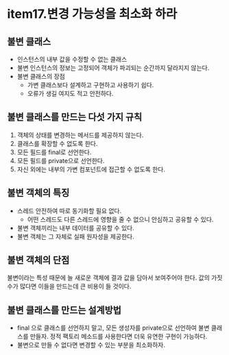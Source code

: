 # item17.변경 가능성을 최소화 하라
## 불변 클래스
* 인스턴스의 내부 값을 수정할 수 없는 클래스
* 불변 인스턴스의 정보는 고정되어 객체가 파괴되는 순간까지 달라지지 않는다.
* 불변 클래스의 장점
  * 가변 클래스보다 설계하고 구현하고 사용하기 쉽다.
  * 오류가 생길 여지도 적고 안전하다.

## 불변 클래스를 만드는 다섯 가지 규칙
1. 객체의 상태를 변경하는 메서드를 제공하지 않는다.
2. 클래스를 확장할 수 없도록 한다.
3. 모든 필드를 final로 선언한다.
4. 모든 필드를 private으로 선언한다.
5. 자신 외에는 내부의 가변 컴포넌트에 접근할 수 없도록 한다.

## 불변 객체의 특징
* 스레드 안전하여 따로 동기화할 필요 없다.
  * 어떤 스레드도 다른 스레드에 영향을 줄 수 없으니 안심하고 공유할 수 있다.
* 불변 객체끼리는 내부 데이터를 공유할 수 있다. 
* 불변 객체는 그 자체로 실패 원자성을 제공한다.


## 불변 객체의 단점
불변이라는 특성 때문에 늘 새로운 객체에 결과 값을 담아서 보여주어야 한다. 값의 가짓수가 많다면 이들을 만드는데 큰 비용이 들 것이다. 

## 불변 클래스를 만드는 설계방법
* final 으로 클래스를 선언하지 말고, 모든 생성자를 private으로 선언하여 불변 클래스를 만들자. 정적 팩토리 메소드를 사용한다면 더욱 유연한 구현이 가능하다.
* 불변으로 만들 수 없다면 변경할 수 있는 부분을 최소화하자. 